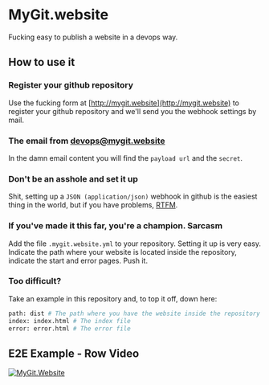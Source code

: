 # MyGit.website
Fucking easy to publish a website in a devops way.

## How to use it
### Register your github repository
Use the fucking form at [http://mygit.website](http://mygit.website) to register your github repository and we'll send you the webhook settings by mail. 

### The email from devops@mygit.website
In the damn email content you will find the `payload url` and the `secret`. 

### Don't be an asshole and set it up
Shit, setting up a `JSON (application/json)` webhook in github is the easiest thing in the world, but if you have problems, [RTFM](https://developer.github.com/webhooks/creating/). 

### If you've made it this far, you're a champion. Sarcasm
Add the file `.mygit.website.yml` to your repository. Setting it up is very easy. Indicate the path where your website is located inside the repository, indicate the start and error pages. Push it. 

### Too difficult?
Take an example in this repository and, to top it off, down here:

```bash
path: dist # The path where you have the website inside the repository
index: index.html # The index file
error: error.html # The error file
```                     

## E2E Example - Row Video
[![MyGit.Website](https://i.vimeocdn.com/video/692041793.jpg?mw=700&mh=393)](https://vimeo.com/262701474 "E2E Example - Row Video")